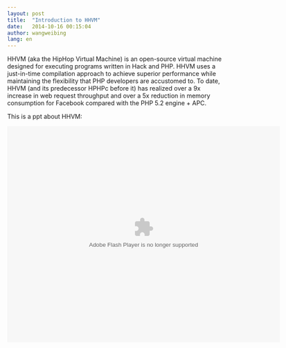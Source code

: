```yaml
---
layout: post
title:  "Introduction to HHVM"
date:   2014-10-16 00:15:04
author: wangweibing
lang: en
---
```


HHVM (aka the HipHop Virtual Machine) is an open-source virtual machine designed for executing programs written in Hack and PHP. HHVM uses a just-in-time compilation approach to achieve superior performance while maintaining the flexibility that PHP developers are accustomed to. To date, HHVM (and its predecessor HPHPc before it) has realized over a 9x increase in web request throughput and over a 5x reduction in memory consumption for Facebook compared with the PHP 5.2 engine + APC.

This is a ppt about HHVM:

<object height="500" align="middle" width="630" id="reader" codebase="http://fpdownload.macromedia.com/pub/shockwave/cabs/flash/swflash.cab#version=6,0,0,0" classid="clsid:d27cdb6e-ae6d-11cf-96b8-444553540000"><param value="window" name="wmode"><param value="true" name="allowfullscreen"><param name="allowscriptaccess" value="always"><embed height="500" align="middle" width="630" pluginspage="http://www.macromedia.com/go/getflashplayer" type="application/x-shockwave-flash" name="reader" src="http://wenku.baidu.com/static/flash/apireader.swf?docurl=http://wenku.baidu.com/play&amp;docid=ae2867010b1c59eef8c7b46d&amp;readertype=external" allowfullscreen="true" wmode="window" allowscriptaccess="always" bgcolor="#FFFFFF" ver="9.0.0"></embed></object>

